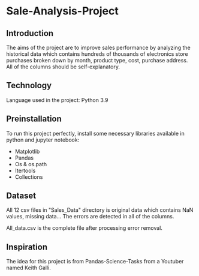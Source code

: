 # Sale-Analysis-Project
## Introduction
The aims of the project are to improve sales performance by analyzing the historical data which contains hundreds of thousands of electronics store purchases broken down by month, product type, cost, purchase address. All of the columns should be self-explanatory.

## Technology
Language used in the project: Python 3.9

## Preinstallation 
To run this project perfectly, install some necessary libraries available in python and jupyter notebook: 
- Matplotlib
- Pandas
- Os & os.path
- Itertools
- Collections

## Dataset
All 12 csv files in "Sales_Data" directory is original data which contains NaN values, missing data... The errors are detected in all of the columns.

All_data.csv is the complete file after processing error removal.

## Inspiration
The idea for this project is from Pandas-Science-Tasks from a Youtuber named Keith Galli.
#
